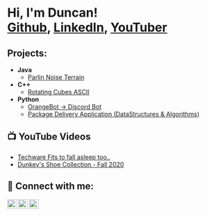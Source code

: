 <h1>Hi, I'm Duncan! <br/><a href="https://github.com/DunkeyShowsCode">Github</a>, <a href="https://www.linkedin.com/in/duncan-forniss/">LinkedIn</a>, <a href="https://www.youtube.com/channel/UCfXsYLoQREvJQQgTHZgufzw">YouTuber</a></h1>

<h2>Projects:</h2>

- <b>Java </b>
  - [Parlin Noise Terrain](https://github.com/DunkeyShowsCode/Perlin_Noise-Terrain)
- <b>C++</b>
  - [Rotating Cubes ASCII](https://github.com/DunkeyShowsCode/Rotating-Cubes)
- <b>Python</b>
  - [OrangeBot -> Discord Bot](https://github.com/DunkeyShowsCode/OrangeBot---Discord-Bot)
  - [Package Delivery Application (DataStructures & Algorithms)](https://github.com/DunkeyShowsCode/Package-pathfinding-algorithm)

<h2>📺 YouTube Videos</h2>

- [Techware Fits to fall asleep too..](https://www.youtube.com/watch?v=qCVtkvJ5d9I&t=173s)
- [Dunkey's Shoe Collection - Fall 2020](https://www.youtube.com/watch?v=1EHMKiwJKO0&t=336s)

<h2> 🤳 Connect with me:</h2>

[<img align="left" alt="Dissmass     | YouTube" width="22px" src="https://cdn.jsdelivr.net/npm/simple-icons@v3/icons/youtube.svg" />][youtube]
[<img align="left" alt="Duncan F     | LinkedIn" width="22px" src="https://cdn.jsdelivr.net/npm/simple-icons@v3/icons/linkedin.svg" />][linkedin]
[<img align="left" alt="Hi_Im_Dunkey | Instagram" width="22px" src="https://cdn.jsdelivr.net/npm/simple-icons@v3/icons/instagram.svg" />][instagram]

[youtube]: https://www.youtube.com/channel/UCfXsYLoQREvJQQgTHZgufzw
[instagram]: https://www.instagram.com/hi_im_dunkey/
[linkedin]: https://www.linkedin.com/in/duncan-forniss/

<!--
**DunkeyShowsCode/DunkeyShowsCode* is a ✨ _special_ ✨ repository because its `README.md` (this file) appears on your GitHub profile.
